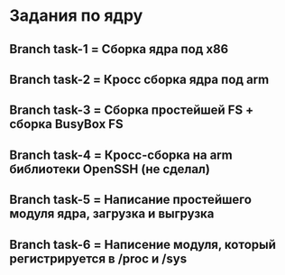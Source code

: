# Задания по ядру
## Branch task-1 = Сборка ядра под x86
## Branch task-2 = Кросс сборка ядра под arm 
## Branch task-3 = Сборка простейшей FS + сборка BusyBox FS
## Branch task-4 = Кросс-сборка на arm библиотеки OpenSSH (не сделал)
## Branch task-5 = Написание простейшего модуля ядра, загрузка и выгрузка
## Branch task-6 = Написение модуля, который регистрируется в /proc и /sys

